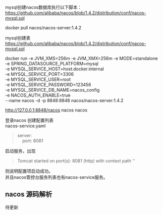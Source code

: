 mysql创建nacos数据库执行以下脚本：
https://github.com/alibaba/nacos/blob/1.4.2/distribution/conf/nacos-mysql.sql

docker pull nacos/nacos-server:1.4.2

mysql创建表
https://github.com/alibaba/nacos/blob/1.4.2/distribution/conf/nacos-mysql.sql

docker run -e JVM_XMS=256m -e JVM_XMX=256m -e MODE=standalone \
-e SPRING_DATASOURCE_PLATFORM=mysql \
-e MYSQL_SERVICE_HOST=host.docker.internal \
-e MYSQL_SERVICE_PORT=3306 \
-e MYSQL_SERVICE_USER=root \
-e MYSQL_SERVICE_PASSWORD=123456 \
-e MYSQL_SERVICE_DB_NAME=nacos_config \
-e NACOS_AUTH_ENABLE=true \
--name nacos -d -p 8848:8848 nacos/nacos-server:1.4.2

http://127.0.0.1:8848/nacos   nacos  nacos

登录nacos 创建配置列表   
nacos-service.yaml 
> server:  
&nbsp;&nbsp;&nbsp;&nbsp;port: 8081

启动服务，出现
> Tomcat started on port(s): 8081 (http) with context path ''

则说明配置项启动成功。  
并且nacos管控台服务列表也有nacos-service服务。

## nacos 源码解析

待更新